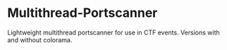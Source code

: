 # Multithread-Portscanner
Lightweight multithread portscanner for use in CTF events. Versions with and without colorama.
